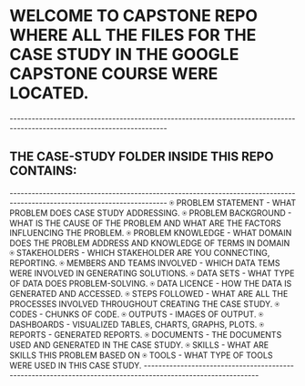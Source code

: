 <H1> WELCOME TO CAPSTONE REPO WHERE ALL THE FILES FOR THE CASE STUDY IN THE GOOGLE CAPSTONE COURSE WERE LOCATED. </H1>
-------------------------------------------------------------------------------------------------------------------------
<H2> THE CASE-STUDY FOLDER INSIDE THIS REPO CONTAINS: </H2>
-------------------------------------------------------------------------------------------------------------------------
<l>
⍟ PROBLEM STATEMENT - WHAT PROBLEM DOES CASE STUDY ADDRESSING.
⍟ PROBLEM BACKGROUND - WHAT IS THE CAUSE OF THE PROBLEM AND WHAT ARE THE FACTORS INFLUENCING THE PROBLEM.
⍟ PROBLEM KNOWLEDGE - WHAT DOMAIN DOES THE PROBLEM ADDRESS AND KNOWLEDGE OF TERMS IN DOMAIN
⍟ STAKEHOLDERS - WHICH STAKEHOLDER ARE YOU CONNECTING, REPORTING.
⍟ MEMBERS AND TEAMS INVOLVED - WHICH DATA TEMS WERE INVOLVED IN GENERATING SOLUTIONS.
⍟ DATA SETS - WHAT TYPE OF DATA DOES PROBLEM-SOLVING.
⍟ DATA LICENCE - HOW THE DATA IS GENERATED AND ACCESSED.
⍟ STEPS FOLLOWED - WHAT ARE ALL THE PROCESSES INVOLVED THROUGHOUT CREATING THE CASE STUDY.
⍟ CODES - CHUNKS OF CODE.
⍟ OUTPUTS - IMAGES OF OUTPUT.
⍟ DASHBOARDS - VISUALIZED TABLES, CHARTS, GRAPHS, PLOTS.
⍟ REPORTS - GENERATED REPORTS.
⍟ DOCUMENTS - THE DOCUMENTS USED AND GENERATED IN THE CASE STUDY.
⍟ SKILLS - WHAT ARE SKILLS THIS PROBLEM BASED ON
⍟ TOOLS - WHAT TYPE OF TOOLS WERE USED IN THIS CASE STUDY.
</l>
-------------------------------------------------------------------------------------------------------------
